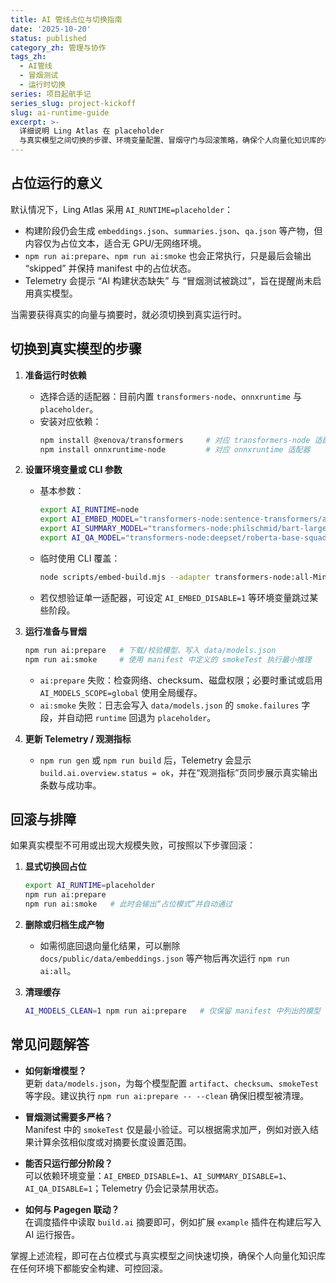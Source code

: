 ```yaml
---
title: AI 管线占位与切换指南
date: '2025-10-20'
status: published
category_zh: 管理与协作
tags_zh:
  - AI管线
  - 冒烟测试
  - 运行时切换
series: 项目起航手记
series_slug: project-kickoff
slug: ai-runtime-guide
excerpt: >-
  详细说明 Ling Atlas 在 placeholder
  与真实模型之间切换的步骤、环境变量配置、冒烟守门与回滚策略，确保个人向量化知识库的构建过程安全可控。
---
```


## 占位运行的意义

默认情况下，Ling Atlas 采用 `AI_RUNTIME=placeholder`：
- 构建阶段仍会生成 `embeddings.json`、`summaries.json`、`qa.json` 等产物，但内容仅为占位文本，适合无 GPU/无网络环境。
- `npm run ai:prepare`、`npm run ai:smoke` 也会正常执行，只是最后会输出 “skipped” 并保持 manifest 中的占位状态。
- Telemetry 会提示 “AI 构建状态缺失” 与 “冒烟测试被跳过”，旨在提醒尚未启用真实模型。

当需要获得真实的向量与摘要时，就必须切换到真实运行时。

## 切换到真实模型的步骤

1. **准备运行时依赖**
   - 选择合适的适配器：目前内置 `transformers-node`、`onnxruntime` 与 `placeholder`。
   - 安装对应依赖：  
     ```bash
     npm install @xenova/transformers     # 对应 transformers-node 适配器
     npm install onnxruntime-node         # 对应 onnxruntime 适配器
     ```

2. **设置环境变量或 CLI 参数**
   - 基本参数：
     ```bash
     export AI_RUNTIME=node
     export AI_EMBED_MODEL="transformers-node:sentence-transformers/all-MiniLM-L6-v2"
     export AI_SUMMARY_MODEL="transformers-node:philschmid/bart-large-cnn-samsum"
     export AI_QA_MODEL="transformers-node:deepset/roberta-base-squad2"
     ```
   - 临时使用 CLI 覆盖：
     ```bash
     node scripts/embed-build.mjs --adapter transformers-node:all-MiniLM-L6-v2
     ```
   - 若仅想验证单一适配器，可设定 `AI_EMBED_DISABLE=1` 等环境变量跳过某些阶段。

3. **运行准备与冒烟**
   ```bash
   npm run ai:prepare   # 下载/校验模型、写入 data/models.json
   npm run ai:smoke     # 使用 manifest 中定义的 smokeTest 执行最小推理
   ```
   - `ai:prepare` 失败：检查网络、checksum、磁盘权限；必要时重试或启用 `AI_MODELS_SCOPE=global` 使用全局缓存。
   - `ai:smoke` 失败：日志会写入 `data/models.json` 的 `smoke.failures` 字段，并自动把 `runtime` 回退为 `placeholder`。

4. **更新 Telemetry / 观测指标**
   - `npm run gen` 或 `npm run build` 后，Telemetry 会显示 `build.ai.overview.status = ok`，并在“观测指标”页同步展示真实输出条数与成功率。

## 回滚与排障

如果真实模型不可用或出现大规模失败，可按照以下步骤回滚：

1. **显式切换回占位**
   ```bash
   export AI_RUNTIME=placeholder
   npm run ai:prepare
   npm run ai:smoke   # 此时会输出“占位模式”并自动通过
   ```

2. **删除或归档生成产物**
   - 如需彻底回退向量化结果，可以删除 `docs/public/data/embeddings.json` 等产物后再次运行 `npm run ai:all`。

3. **清理缓存**
   ```bash
   AI_MODELS_CLEAN=1 npm run ai:prepare   # 仅保留 manifest 中列出的模型
   ```

## 常见问题解答

- **如何新增模型？**  
  更新 `data/models.json`，为每个模型配置 `artifact`、`checksum`、`smokeTest` 等字段。建议执行 `npm run ai:prepare -- --clean` 确保旧模型被清理。

- **冒烟测试需要多严格？**  
  Manifest 中的 `smokeTest` 仅是最小验证。可以根据需求加严，例如对嵌入结果计算余弦相似度或对摘要长度设置范围。

- **能否只运行部分阶段？**  
  可以依赖环境变量：`AI_EMBED_DISABLE=1`、`AI_SUMMARY_DISABLE=1`、`AI_QA_DISABLE=1`；Telemetry 仍会记录禁用状态。

- **如何与 Pagegen 联动？**  
  在调度插件中读取 `build.ai` 摘要即可，例如扩展 `example` 插件在构建后写入 AI 运行报告。

掌握上述流程，即可在占位模式与真实模型之间快速切换，确保个人向量化知识库在任何环境下都能安全构建、可控回滚。
